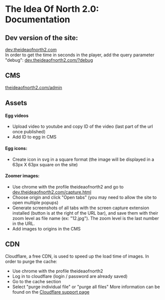 # The Idea Of North 2.0: Documentation

## Dev version of the site:
[dev.theideaofnorth2.com](http://dev.theideaofnorth2.com)  
In order to get the time in seconds in the player, add the query parameter "debug": [dev.theideaofnorth2.com/?debug](http://dev.theideaofnorth2.com/?debug)  


## CMS
[theideaofnorth2.com/admin](https://theideaofnorth2.com/admin)  

## Assets

#### Egg videos
- Upload video to youtube and copy ID of the video (last part of the url once published)
- Add ID to egg in CMS

#### Egg icons:
- Create icon in svg in a square format (the image will be displayed in a 63px X 63px square on the site)

#### Zoomer images:
- Use chrome with the profile theideaofnorth2 and go to [dev.theideaofnorth2.com/capture.html](http://dev.theideaofnorth2.com/capture.html)
- Choose origin and click "Open tabs" (you may need to allow the site to open multiple popups)
- Generate screenshots of all tabs with the screen capture extension installed (button is at the right of the URL bar), and save them with their zoom level as file name (ex: "12.jpg"). The zoom level is the last number in the URL.
- Add images to origins in the CMS 

## CDN
Cloudflare, a free CDN, is used to speed up the load time of images. In order to purge the cache:
- Use chrome with the profile theideaofnorth2
- Log in to cloudflare (login / password are already saved)
- Go to the cache section
- Select "purge individual file" or "purge all files"
More information can be found on the [Cloudflare support page](https://support.cloudflare.com/hc/en-us/articles/200169246-How-do-I-purge-my-cache-)
